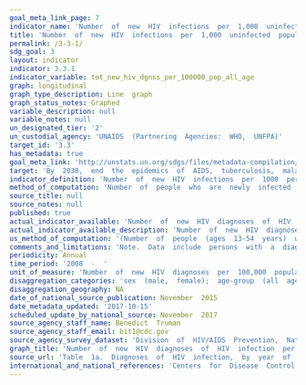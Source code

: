 ```yaml
---
goal_meta_link_page: 7
indicator_name: 'Number  of  new  HIV  infections  per  1,000  uninfected  population,  by  sex,  age  and  key  populations'
title: 'Number  of  new  HIV  infections  per  1,000  uninfected  population,  by  sex,  age  and  key  populations'
permalink: /3-3-1/
sdg_goal: 3
layout: indicator
indicator: 3.3.1
indicator_variable: tot_new_hiv_dgnss_per_100000_pop_all_age
graph: longitudinal
graph_type_description: Line  graph
graph_status_notes: Graphed
variable_description: null
variable_notes: null
un_designated_tier: '2'
un_custodial_agency: 'UNAIDS  (Partnering  Agencies:  WHO,  UNFPA)'
target_id: '3.3'
has_metadata: true
goal_meta_link: 'http://unstats.un.org/sdgs/files/metadata-compilation/Metadata-Goal-3.pdf'
target: 'By  2030,  end  the  epidemics  of  AIDS,  tuberculosis,  malaria  and  neglected  tropical  diseases  and  combat  hepatitis,  water-borne  diseases  and  other  communicable  diseases.'
indicator_definition: 'Number  of  new  HIV  infections  per  1000  person_years  among  the  uninfected  population.  The  incidence  rate  is  the  number  of  new  cases  per  population  at  risk  in  a  given  time  period.'
method_of_computation: 'Number  of  people  who  are  newly  infected  in  a  specific  time  period  x  1000  /  Total  uninfected  person_years  of  exposure  Method  of  measurement  Longitudinal  data  on  individuals  are  the  best  source  of  data  but  are  rarely  available  for  large  populations.  Special  diagnostic  tests  in  surveys  or  from  health  facilities  can  be  used  to  obtain  data  on  HIV  incidence.  HIV  incidence  can  also  be  modelled  using  the  Spectrum  software.  Method  of  estimation  Modelling  is  currently  used  to  estimate  new  infections  and  incidence.  Prevalence  data  inform  these  models.'
source_title: null
source_notes: null
published: true
actual_indicator_available: 'Number  of  new  HIV  diagnoses  of  HIV  infection  per  100,000  population  by  year  of  diagnosis,  sex,  ages  13-54  years  and  race_ethnicity,  2008-2015'
actual_indicator_available_description: 'Number  of  new  HIV  diagnoses  of  HIV  infection  per  100,000  population  by  year  of  diagnosis,  sex,  ages  13-54  years,  and  race_ethnicity,  2008-2015'
us_method_of_computation: '(Number  of  people  (ages  13-54  years)  who  are  newly  diagnosed  with  HIV  infection  (regardless  of  stage  of  disease  at  diagnosis)  in  a  specific  year  and  are  reported  to  public  health  authority  in  state  of  residence  /  Total  number  of  perople  in  the  population  from  which  the  cases  were  reported)*  100,000  population.'
comments_and_limitations: 'Note.  Data  include  persons  with  a  diagnosis  of  HIV  infection  regardless  of  stage  of  disease  at  diagnosis.  Data  are  presented  for  diagnoses  of  HIV  infection  reported  to  CDC  through  June  2016  and  presented  without  adjustment  for  reporting  delay.'
periodicity: Annual
time_period: '2008  -  '
unit_of_measure: 'Number  of  new  HIV  diagnoses  per  100,000  population'
disaggregation_categories: 'sex  (male,  female);  age-group  (all  ages,  13+  years,  13-24,  24-34,  35-44,  45-54  years;  race/ethnicity  (Black,  Non-Hispanic,  White,  Non-Hispanic,  Hispanic)'
disaggregation_geography: NA
date_of_national_source_publication: November  2015
date_metadata_updated: '2017-10-15'
scheduled_update_by_national_source: November  2017
source_agency_staff_name: Benedict  Truman
source_agency_staff_email: bit1@cdc.gov
source_agency_survey_dataset: 'Division  of  HIV/AIDS  Prevention,  National  Center  for  HIV/AIDS,  Viral  Hepatitis,  STD,  and  TB  Prevention,  Centers  for  Disease  Control  and  Prevention  (CDC),  U.S.  Department  of  Health  and  Human  Services,  Atlanta,  Georgia/  National  HIV/AIDS  Surveillance  System/HIV  Surveillance  Report,  2014;  vol.  26.'
graph_title: 'Number  of  new  HIV  diagnoses  of  HIV  infection  per  100,000  US  population  by  year  of  diagnosis  '
source_url: 'Table  1a.  Diagnoses  of  HIV  infection,  by  year  of  diagnosis  and  selected  characteristics,  2010–2015—United  States.  Available  at:  http://www.cdc.gov/hiv/library/reports/surveillance/'
international_and_national_references: 'Centers  for  Disease  Control  and  Prevention.  HIV  Surveillance  Report,  2015;  vol.  27.  http://www.cdc.gov/hiv/library/reports/hiv-surveillance.html.  Published  November  2016.  Accessed  [date].'
---
```

